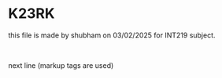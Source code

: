 # K23RK
this file is made by shubham on 03/02/2025 for INT219 subject. 

<br>

next line (markup tags are used)
